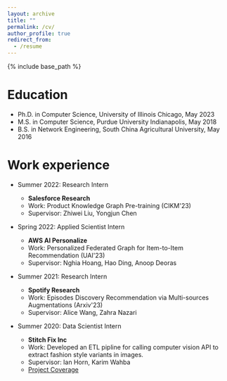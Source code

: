 ```yaml
---
layout: archive
title: ""
permalink: /cv/
author_profile: true
redirect_from:
  - /resume
---
```


{% include base_path %}

Education
======
* Ph.D. in Computer Science, University of Illinois Chicago, May 2023
* M.S. in Computer Science, Purdue University Indianapolis, May 2018
* B.S. in Network Engineering, South China Agricultural University, May 2016

Work experience
======
* Summer 2022: Research Intern
  * <b>Salesforce Research</b>
  * Work: Product Knowledge Graph Pre-training (CIKM'23)
  * Supervisor: Zhiwei Liu, Yongjun Chen

* Spring 2022: Applied Scientist Intern
  * <b>AWS AI Personalize</b>
  * Work: Personalized Federated Graph for Item-to-Item Recommendation (UAI'23)
  * Supervisor: Nghia Hoang, Hao Ding, Anoop Deoras

* Summer 2021: Research Intern
  * <b>Spotify Research</b>
  * Work: Episodes Discovery Recommendation via Multi-sources Augmentations (Arxiv'23)
  * Supervisor: Alice Wang, Zahra Nazari

* Summer 2020: Data Scientist Intern
  * <b>Stitch Fix Inc</b>
  * Work: Developed an ETL pipline for calling computer vision API to extract fashion style variants in images.
  * Supervisor: Ian Horn, Karim Wahba
  * [Project Coverage](https://multithreaded.stitchfix.com/blog/2020/10/20/intern-post/)


<!-- [Click to View My Up-to-date Curriculum Vitae [PDF]](http://ziwei-fan.github.io/files/resume.pdf) -->

<!-- <embed src="http://ziwei-fan.github.io/files/resume.pdf" width="650" height="1800" type='application/pdf'> -->

